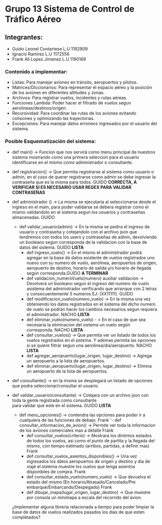 # Grupo 13 Sistema de Control de Tráfico Aéreo

## Integrantes:

- Guido Leonel Contartese L.U 1192909
- Ignacio Ramirez L.U 1172556
- Frank Ali Lopez Jimenez L.U 1190169

### Contenido a implementar:

- Listas: Para manejar aviones en tránsito, aeropuertos y pilotos.
- Matrices/Diccionarios: Para representar el espacio aéreo y la posición de los aviones en diferentes altitudes y zonas.
- Archivos: Para registrar vuelos, incidentes y rutas aéreas.
- Funciones Lambda: Poder hacer el filtrado de vuelos segun aerolineas/destinos/origen.
- Recursividad: Para coordinar las rutas de los aviones evitando colisiones y optimizando las trayectorias.
- Excepciones: Para manejar datos erroneos ingresados por el usuario del sistema.

### Posible Esquematización del sistema:

- def main() -> Funcion que nos servirá como menu principal de nuestros sistema mostrando como una primera seleccion
  para el usuario identificarse en el mismo como administrador o consultante.
- def registracion() -> Que permita registrarse al sistema como usuario o admin, en el caso de querer registrarse como admin se debe ingresar la contraseña que es la misma para todos. GUIDO **CORRECTA, A VERIFICAR SI ES NECESARIO USAR REGEX PARA VALIDAR CONTRASEÑAS**
- def administrador () -> La misma se ejecutaria al seleccionarse desde el ingreso en el main, para poder validarse
  se debera registrar como el mismo validandolo en el sistema segun los usuarios y contraseñas almacenadas. GUIDO

  - def validar_usuario(admin) -> En la misma se pedira el ingreso de usuario y contraseña y cotejandolo con el archivo json que tendremos con todos los users y contraseñas de admin, devolviendo un booleano segun corresponda de la validacion con la base de datos del sistema. GUIDO **LISTA**
    - def ingreso_vuelo() -> En el mismo el administrador podrá agregar en la base de datos existente de vuelos
      registrados uno nuevo con su numero de vuelo, aerolinea, aeropuertos de origen, aeropuerto de destino, horario de salida y/o horario de llegada según corresponda.GUIDO **A TERMINAR**
    - def validacion_numeroVuelo(numero) auxiliar validacion -> Devolverá un booleano segun el ingreso del
      numero de vuelo asistema del administrador verificando que arranque con 2 letras y consecuentemente 5 numeros EJ: (XX11111). GUIDO
    - def modificacion_vuelo(numero_vuelo) -> En la misma una vez obteniendo los datos registrados en el sistema
      del dicho numero de vuelo se podrán hacer los cambios necesarios segun requiera el administrador. NACHO **LISTA**
    - def eliminar_vuelo(numero_vuelo) - > En el caso de que sea necesaria la eliminacion del sistema un
      vuelo según corresponda. NACHO **LISTA**
    - def consultar_vuelos() -> Que permita ver un listado de todos los vuelos registrados en el sistema. Y
      ademas permita las opciones si se quiere filtrar segun una aerolinea/dia/aeropuerto. NACHO **LISTA**
    - def agregar_aeropuerto(lugar_origen, lugar_destino) -> Agrega un aeropuerto a la lista de aeropuertos.
    - def eliminar_aeropuerto(lugar_origen, lugar_destino) -> Elimina un aeropuerto de la lista de aeropuertos.

- def consultante() -> en la misma se desplegará un listado de opciones que podra seleccionar/consultar el usuario.
- def validar_usuario(consultante) -> Cotejara con un archivo json con toda la gente registrada como consultante  
   para validar que este en el sistema. GUIDO **LISTA**

  - def menu_opciones() -> contendra las opciones para poder ir a cualquiera de las funciones de debajo. Frank
    '- def consultar_informacion_de_avion() -> Permite ver toda la informacion de los aviones comerciales mas a detalle Frank
    - def consultar_vuelos(criterio) -> Mostrara los dintintos estados de todos los vuelos, asi como el punto de partita y la llegada del mismo, con tiempo estimado (arribos, partidas, a definir mas) Frank
    - def consultar_vuelos_asientos_disponibles() -> Una vez ingresados los datos aeropuertos de origen y destino y dia de viaje el sistema muestre los vuelos que tenga asientos disponibles de compra. Frank
    - def consultar_estado_vuelo(numero_vuelo) -> Que devuelva el estado del mismo (En horario/Atrasado/Cancelado/Pre embarque/Embarcando/Despegado) Frank
    - def dibujar_mapa(lugar_origen, lugar_destino) -> Que muestre por consola un minimapa a escala del recorrido del avion.

  ¿Implementar alguna libreria relacionada a tiempo para poder limpiar la base de datos de vuelos realizados pasados los dias de que esten completados?
